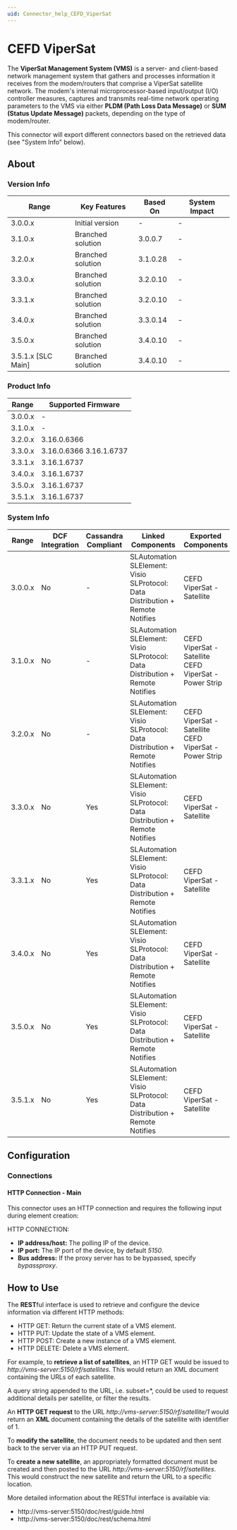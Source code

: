 ```yaml
---
uid: Connector_help_CEFD_ViperSat
---
```


# CEFD ViperSat

The **ViperSat Management System (VMS)** is a server- and client-based network management system that gathers and processes information it receives from the modem/routers that comprise a ViperSat satellite network.
The modem's internal microprocessor-based input/output (I/O) controller measures, captures and transmits real-time network operating parameters to the VMS via either **PLDM (Path Loss Data Message)** or **SUM (Status Update Message)** packets, depending on the type of modem/router.

This connector will export different connectors based on the retrieved data (see "System Info" below).

## About

### Version Info

| **Range**            | **Key Features**  | **Based On** | **System Impact** |
|----------------------|-------------------|--------------|-------------------|
| 3.0.0.x              | Initial version   | \-           | \-                |
| 3.1.0.x              | Branched solution | 3.0.0.7      | \-                |
| 3.2.0.x              | Branched solution | 3.1.0.28     | \-                |
| 3.3.0.x              | Branched solution | 3.2.0.10     | \-                |
| 3.3.1.x              | Branched solution | 3.2.0.10     | \-                |
| 3.4.0.x              | Branched solution | 3.3.0.14     | \-                |
| 3.5.0.x              | Branched solution | 3.4.0.10     | \-                |
| 3.5.1.x \[SLC Main\] | Branched solution | 3.4.0.10     | \-                |

### Product Info

| **Range** | **Supported Firmware**  |
|-----------|-------------------------|
| 3.0.0.x   | \-                      |
| 3.1.0.x   | \-                      |
| 3.2.0.x   | 3.16.0.6366             |
| 3.3.0.x   | 3.16.0.6366 3.16.1.6737 |
| 3.3.1.x   | 3.16.1.6737             |
| 3.4.0.x   | 3.16.1.6737             |
| 3.5.0.x   | 3.16.1.6737             |
| 3.5.1.x   | 3.16.1.6737             |

### System Info

| **Range** | **DCF Integration** | **Cassandra Compliant** | **Linked Components**                                                         | **Exported Components**                               |
|-----------|---------------------|-------------------------|-------------------------------------------------------------------------------|-------------------------------------------------------|
| 3.0.0.x   | No                  | \-                      | SLAutomation SLElement: Visio SLProtocol: Data Distribution + Remote Notifies | CEFD ViperSat - Satellite                             |
| 3.1.0.x   | No                  | \-                      | SLAutomation SLElement: Visio SLProtocol: Data Distribution + Remote Notifies | CEFD ViperSat - Satellite CEFD ViperSat - Power Strip |
| 3.2.0.x   | No                  | \-                      | SLAutomation SLElement: Visio SLProtocol: Data Distribution + Remote Notifies | CEFD ViperSat - Satellite CEFD ViperSat - Power Strip |
| 3.3.0.x   | No                  | Yes                     | SLAutomation SLElement: Visio SLProtocol: Data Distribution + Remote Notifies | CEFD ViperSat - Satellite                             |
| 3.3.1.x   | No                  | Yes                     | SLAutomation SLElement: Visio SLProtocol: Data Distribution + Remote Notifies | CEFD ViperSat - Satellite                             |
| 3.4.0.x   | No                  | Yes                     | SLAutomation SLElement: Visio SLProtocol: Data Distribution + Remote Notifies | CEFD ViperSat - Satellite                             |
| 3.5.0.x   | No                  | Yes                     | SLAutomation SLElement: Visio SLProtocol: Data Distribution + Remote Notifies | CEFD ViperSat - Satellite                             |
| 3.5.1.x   | No                  | Yes                     | SLAutomation SLElement: Visio SLProtocol: Data Distribution + Remote Notifies | CEFD ViperSat - Satellite                             |

## Configuration

### Connections

#### HTTP Connection - Main

This connector uses an HTTP connection and requires the following input during element creation:

HTTP CONNECTION:

- **IP address/host:** The polling IP of the device.
- **IP port:** The IP port of the device, by default *5150*.
- **Bus address:** If the proxy server has to be bypassed, specify *bypassproxy*.

## How to Use

The **REST**ful interface is used to retrieve and configure the device information via different HTTP methods:

- HTTP GET: Return the current state of a VMS element.
- HTTP PUT: Update the state of a VMS element.
- HTTP POST: Create a new instance of a VMS element.
- HTTP DELETE: Delete a VMS element.

For example, to **retrieve a list of satellites**, an HTTP GET would be issued to *http://vms-server:5150/rf/satellites*. This would return an XML document containing the URLs of each satellite.

A query string appended to the URL, i.e. subset=\*, could be used to request additional details per satellite, or filter the results.

An **HTTP GET request** to the URL *http://vms-server:5150/rf/satellite/1* would return an **XML** document containing the details of the satellite with identifier of 1.

To **modify the satellite**, the document needs to be updated and then sent back to the server via an HTTP PUT request.

To **create a new satellite**, an appropriately formatted document must be created and then posted to the URL *http://vms-server:5150/rf/satellites*. This would construct the new satellite and return the URL to a specific location.

More detailed information about the RESTful interface is available via:

- http://vms-server:5150/doc/rest/guide.html
- http://vms-server:5150/doc/rest/schema.html
